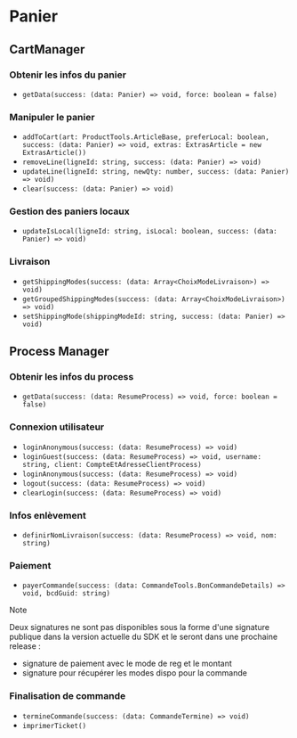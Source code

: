 # Panier

## CartManager

### Obtenir les infos du panier

- `getData(success: (data: Panier) => void, force: boolean = false)`

### Manipuler le panier

- `addToCart(art: ProductTools.ArticleBase, preferLocal: boolean, success: (data: Panier) => void, extras: ExtrasArticle = new ExtrasArticle())`
- `removeLine(ligneId: string, success: (data: Panier) => void)`
- `updateLine(ligneId: string, newQty: number, success: (data: Panier) => void)`
- `clear(success: (data: Panier) => void)`

### Gestion des paniers locaux

- `updateIsLocal(ligneId: string, isLocal: boolean, success: (data: Panier) => void)`

### Livraison

- `getShippingModes(success: (data: Array<ChoixModeLivraison>) => void)`
- `getGroupedShippingModes(success: (data: Array<ChoixModeLivraison>) => void)`
- `setShippingMode(shippingModeId: string, success: (data: Panier) => void)`

## Process Manager

### Obtenir les infos du process

- `getData(success: (data: ResumeProcess) => void, force: boolean = false)`

### Connexion utilisateur
 
- `loginAnonymous(success: (data: ResumeProcess) => void)`
- `loginGuest(success: (data: ResumeProcess) => void, username: string, client: CompteEtAdresseClientProcess)`
- `loginAnonymous(success: (data: ResumeProcess) => void)`
- `logout(success: (data: ResumeProcess) => void)`
- `clearLogin(success: (data: ResumeProcess) => void)`

### Infos enlèvement

- `definirNomLivraison(success: (data: ResumeProcess) => void, nom: string)`

### Paiement

- `payerCommande(success: (data: CommandeTools.BonCommandeDetails) => void, bcdGuid: string)`
 
>[!NOTE]
> Deux signatures ne sont pas disponibles sous la forme d'une signature publique dans la version actuelle du SDK et le seront dans une prochaine release :
>
> - signature de paiement avec le mode de reg et le montant 
> - signature pour récupérer les modes dispo pour la commande 

### Finalisation de commande

- `termineCommande(success: (data: CommandeTermine) => void)`
- `imprimerTicket()`
